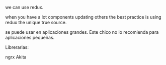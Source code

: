 we can use redux.

when you have a lot components updating others the best practice is using redux
the unique true source.

se puede usar en aplicaciones grandes.
Este chico no lo recomienda para aplicaciones pequeñas.

Librerarias:

ngrx
Akita
